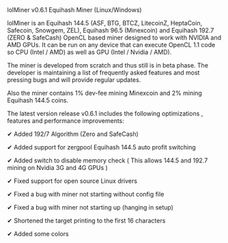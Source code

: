 lolMiner v0.6.1 Equihash Miner (Linux/Windows)

lolMiner is an Equihash 144.5 (ASF, BTG, BTCZ, LitecoinZ, HeptaCoin, Safecoin, Snowgem, ZEL), Equihash 96.5 (Minexcoin) and Equihash 192.7 (ZERO & SafeCash) OpenCL based miner designed to work with NVIDIA and AMD GPUs. It can be run on any device that can execute OpenCL 1.1 code so CPU (Intel / AMD) as well as GPU (Intel / Nvidia / AMD).

The miner is developed from scratch and thus still is in beta phase. The developer is maintaining a list of frequently asked features and most pressing bugs and will provide regular updates.

Also the miner contains 1% dev-fee mining Minexcoin and 2% mining Equihash 144.5 coins. 


The latest version release v0.6.1 includes the following optimizations , features and performance improvements:

 

✔︎ Added 192/7 Algorithm (Zero and SafeCash)

✔︎ Added support for zergpool Equihash 144.5 auto profit switching

✔︎ Added switch to disable memory check ( This allows 144.5 and 192.7 mining on Nvidia 3G and 4G GPUs )

✔︎ Fixed support for open source Linux drivers

✔︎ Fixed a bug with miner not starting without config file

✔︎ Fixed a bug with miner not starting up (hanging in setup)

✔︎ Shortened the target printing to the first 16 characters

✔︎ Added some colors 
